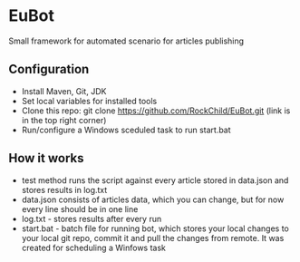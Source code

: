 # EuBot
Small framework for automated scenario for articles publishing 
## Configuration
 - Install Maven, Git, JDK
 - Set local variables for installed tools
 - Clone this repo: git clone https://github.com/RockChild/EuBot.git (link is in the top right corner)
 - Run/configure a Windows sceduled task to run start.bat

## How it works
 - test method runs the script against every article stored in data.json and stores results in log.txt
 - data.json consists of articles data, which you can change, but for now every line should be in one line
 - log.txt - stores results after every run
 - start.bat - batch file for running bot, which stores your local changes to your local git repo, commit it and pull the changes from remote. It was created for scheduling a Winfows task
